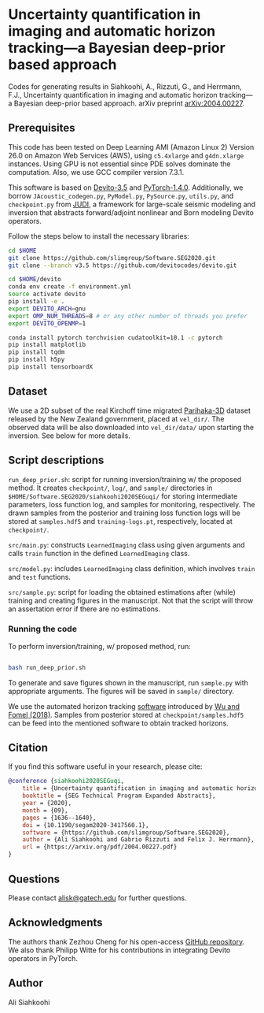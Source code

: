 # Uncertainty quantification in imaging and automatic horizon tracking—a Bayesian deep-prior based approach

Codes for generating results in Siahkoohi, A., Rizzuti, G., and Herrmann, F.J., Uncertainty quantification in imaging and automatic horizon tracking—a Bayesian deep-prior based approach. arXiv preprint [arXiv:2004.00227](https://arxiv.org/abs/2004.00227).

## Prerequisites

This code has been tested on Deep Learning AMI (Amazon Linux 2) Version 26.0 on Amazon Web Services (AWS), using `c5.4xlarge` and `g4dn.xlarge` instances. Using GPU is not essential since PDE solves dominate the computation. Also, we use GCC compiler version 7.3.1.

This software is based on [Devito-3.5](https://github.com/devitocodes/devito/releases/tag/v3.5) and [PyTorch-1.4.0](https://github.com/pytorch/pytorch/releases/tag/v1.4.0). Additionally, we borrow `JAcoustic_codegen.py`\, `PyModel.py`\, `PySource.py`\, `utils.py`\, and `checkpoint.py` from [JUDI](https://github.com/slimgroup/JUDI.jl), a framework for large-scale seismic modeling and inversion that abstracts forward/adjoint nonlinear and Born modeling Devito operators.

Follow the steps below to install the necessary libraries:

```bash
cd $HOME
git clone https://github.com/slimgroup/Software.SEG2020.git
git clone --branch v3.5 https://github.com/devitocodes/devito.git

cd $HOME/devito
conda env create -f environment.yml
source activate devito
pip install -e .
export DEVITO_ARCH=gnu
export OMP_NUM_THREADS=8 # or any other number of threads you prefer
export DEVITO_OPENMP=1

conda install pytorch torchvision cudatoolkit=10.1 -c pytorch
pip install matplotlib
pip install tqdm
pip install h5py
pip install tensorboardX
```

## Dataset

We use a 2D subset of the real Kirchoff time migrated [Parihaka-3D](https://wiki.seg.org/wiki/Parihaka-3D) dataset released by the New Zealand government, placed at `vel_dir/`. The observed data will be also downloaded into `vel_dir/data/` upon starting the inversion. See below for more details.

## Script descriptions

`run_deep_prior.sh`\: script for running inversion/training w/ the proposed method. It  creates `checkpoint/`, `log/`, and `sample/` directories in `$HOME/Software.SEG2020/siahkoohi2020SEGuqi/` for storing intermediate parameters, loss function log, and samples for monitoring, respectively. The drawn samples from the posterior and training loss function logs will be stored at `samples.hdf5` and `training-logs.pt`, respectively, located at `checkpoint/`.

`src/main.py`\: constructs `LearnedImaging` class using given arguments and calls `train` function in the defined  `LearnedImaging` class.

`src/model.py`: includes `LearnedImaging` class definition, which involves `train` and `test` functions.

`src/sample.py`: script for loading the obtained estimations after (while) training and creating figures in the manuscript. Not that the script will throw an assertation error if there are no estimations.

### Running the code

To perform inversion/training, w/ proposed method, run:

```bash

bash run_deep_prior.sh

```

To generate and save figures shown in the manuscript, run `sample.py` with appropriate arguments. The figures will be saved in `sample/` directory.

We use the automated horizon tracking [software](https://github.com/xinwucwp/mhe) introduced by [Wu and Fomel (2018)](https://library.seg.org/doi/abs/10.1190/geo2017-0830.1). Samples from posterior stored at `checkpoint/samples.hdf5` can be feed into the mentioned software to obtain tracked horizons.

## Citation

If you find this software useful in your research, please cite:


```bibtex
@conference {siahkoohi2020SEGuqi,
    title = {Uncertainty quantification in imaging and automatic horizon tracking{\textemdash}a Bayesian deep-prior based approach},
    booktitle = {SEG Technical Program Expanded Abstracts},
    year = {2020},
    month = {09},
    pages = {1636--1640},
    doi = {10.1190/segam2020-3417560.1},
    software = {https://github.com/slimgroup/Software.SEG2020},
    author = {Ali Siahkoohi and Gabrio Rizzuti and Felix J. Herrmann},
    url = {https://arxiv.org/pdf/2004.00227.pdf}
}
```


## Questions

Please contact alisk@gatech.edu for further questions.

## Acknowledgments

The authors thank Zezhou Cheng for his open-access [GitHub repository](https://github.com/ZezhouCheng/GP-DIP). We also thank Philipp Witte for his contributions in integrating Devito operators in PyTorch.


## Author

Ali Siahkoohi

